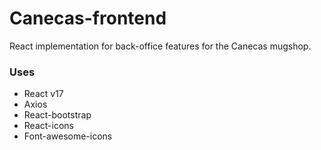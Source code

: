 # Canecas-frontend
React implementation for back-office features for the Canecas mugshop.

### Uses
- React v17
- Axios
- React-bootstrap
- React-icons
- Font-awesome-icons


